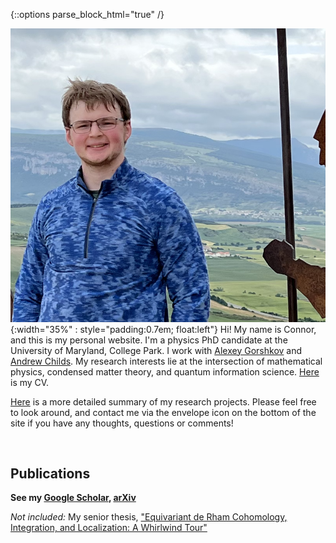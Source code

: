 {::options parse_block_html="true" /}


![headshot](/assets/smaller_alto.png){:width="35%" : style="padding:0.7em; float:left"} 
Hi! My name is Connor, and this is my personal website. I'm a physics PhD candidate at the University of Maryland, College Park. I work with [Alexey Gorshkov][gorshkov] and [Andrew Childs][achilds]. My research interests lie at the intersection of mathematical physics, condensed matter theory, and quantum information science. [Here][CV] is my CV.

[Here][Research] is a more detailed summary of my research projects. <!--I also am planning to have written up a number of posts about various things that interest me, be they fiction I've recently read, historical topics, or just mathematical and/or physical points I think don't get emphasized enough.--> Please feel free to look around, and contact me via the envelope icon on the bottom of the site if you have any thoughts, questions or comments!

<br clear="left"/>

<script type="text/javascript">
	var arxiv_authorid = "0000-0001-9727-6967";
	var arxiv_format = "arxiv";
</script>
<script type="text/javascript" src="https://arxiv.org/js/myarticles.js"></script>

<!--<details>-->
<!--<summary markdown="0"><b>-->
## Publications
<!--</b></summary>-->

**See my [Google Scholar][google-scholar], [arXiv][arxiv]**

<div id="arxivfeed"></div>

*Not included:* My senior thesis, ["Equivariant de Rham Cohomology, Integration, and Localization: A Whirlwind Tour"][thesis]
<!--</details>-->

[google-scholar]: https://scholar.google.com/citations?user=Mratg9YAAAAJ&hl=en
[arxiv]: https://arxiv.org/search/quant-ph?searchtype=author&query=Mooney,+T+C
[gorshkov]: https://jqi.umd.edu/people/alexey-gorshkov
[achilds]: https://www.cs.umd.edu/~amchilds/
[thesis]: https://connor-mooney.github.io/assets/docs/Senior_Thesis.pdf
[CV]: https://connor-mooney.github.io/assets/curriculumvitae.pdf
[Research]: https://connor-mooney.github.io/research
